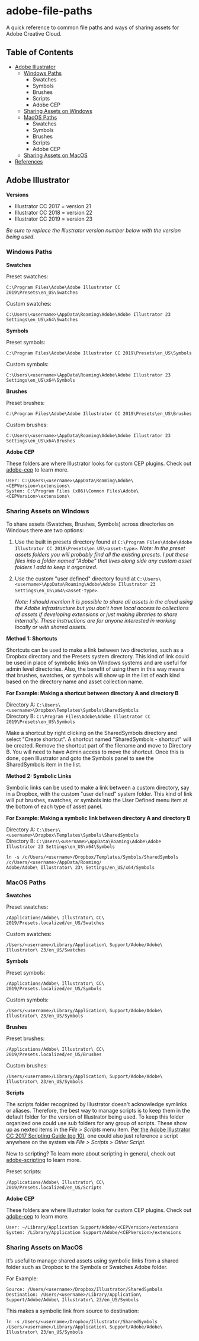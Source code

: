 # adobe-file-paths

A quick reference to common file paths and ways of sharing assets for Adobe Creative Cloud.

## Table of Contents

* [Adobe Illustrator](#adobe-illustrator)
    * [Windows Paths](#windows-paths)
        * Swatches
        * Symbols
        * Brushes
        * Scripts
        * Adobe CEP
    * [Sharing Assets on Windows](#sharing-assets-on-windows)
    * [MacOS Paths](#macos-paths)
        * Swatches
        * Symbols
        * Brushes
        * Scripts
        * Adobe CEP
    * [Sharing Assets on MacOS](#sharing-assets-on-macos)
* [References](#references)
<!-- * Adobe Photoshop -->
<!-- * Adobe After Effects -->


## Adobe Illustrator

**Versions**

* Illustrator CC 2017 = version 21
* Illustrator CC 2018 = version 22
* Illustrator CC 2019 = version 23

_Be sure to replace the Illustrator version number below with the version being used._

### Windows Paths

**Swatches**

Preset swatches:
```
C:\Program Files\Adobe\Adobe Illustrator CC 2019\Presets\en_US\Swatches
```

Custom swatches:
```
C:\Users\<username>\AppData\Roaming\Adobe\Adobe Illustrator 23 Settings\en_US\x64\Swatches
```

**Symbols**

Preset symbols:
```
C:\Program Files\Adobe\Adobe Illustrator CC 2019\Presets\en_US\Symbols
```

Custom symbols:
```
C:\Users\<username>\AppData\Roaming\Adobe\Adobe Illustrator 23 Settings\en_US\x64\Symbols
```

**Brushes**

Preset brushes:
```
C:\Program Files\Adobe\Adobe Illustrator CC 2019\Presets\en_US\Brushes
```

Custom brushes:
```
C:\Users\<username>\AppData\Roaming\Adobe\Adobe Illustrator 23 Settings\en_US\x64\Brushes
```

**Adobe CEP**

These folders are where Illustrator looks for custom CEP plugins. Check out [adobe-cep](https://github.com/rjduran/adobe-cep) to learn more.

```
User: C:\Users\<username>\AppData\Roaming\Adobe\<CEPVersion>\extensions\
System: C:\Program Files (x86)\Common Files\Adobe\<CEPVersion>\extensions\
```

### Sharing Assets on Windows

To share assets (Swatches, Brushes, Symbols) across directories on Windows there are two options:

1. Use the built in presets directory found at `C:\Program Files\Adobe\Adobe Illustrator CC 2019\Presets\en_US\<asset-type>`. _Note: In the preset assets folders you will probably find all the existing presets. I put these files into a folder named "Adobe" that lives along side any custom asset folders I add to keep it organized._
2. Use the custom "user defined" directory found at `C:\Users\<username>\AppData\Roaming\Adobe\Adobe Illustrator 23 Settings\en_US\x64\<asset-type>`.

    _Note: I should mention it is possible to share all assets in the cloud using the Adobe infrastructure but you don't have local access to collections of assets if developing extensions or just making libraries to share internally. These instructions are for anyone interested in working locally or with shared assets._

**Method 1: Shortcuts**

Shortcuts can be used to make a link between two directories, such as a Dropbox directory and the Presets system directory. This kind of link could be used in place of symbolic links on Windows systems and are useful for admin level directories. Also, the benefit of using them in this way means that brushes, swatches, or symbols will show up in the list of each kind based on the directory name and asset collection name. 

**For Example: Making a shortcut between directory A and directory B**

Directory A: `C:\Users\<username>\Dropbox\Templates\Symbols\SharedSymbols`<br>
Directory B: `C:\Program Files\Adobe\Adobe Illustrator CC 2019\Presets\en_US\Symbols`

Make a shortcut by right clicking on the SharedSymbols directory and select "Create shortcut". A shortcut named "SharedSymbols - shortcut" will be created. Remove the shortcut part of the filename and move to Directory B. You will need to have Admin access to move the shortcut. Once this is done, open Illustrator and goto the Symbols panel to see the SharedSymbols item in the list.

**Method 2: Symbolic Links**

Symbolic links can be used to make a link between a custom directory, say in a Dropbox, with the custom "user defined" system folder. This kind of link will put brushes, swatches, or symbols into the User Defined menu item at the bottom of each type of asset panel. 

**For Example: Making a symbolic link between directory A and directory B**

Directory A: `C:\Users\<username>\Dropbox\Templates\Symbols\SharedSymbols`<br>
Directory B: `C:\Users\<username>\AppData\Roaming\Adobe\Adobe Illustrator 23 Settings\en_US\x64\Symbols`

```
ln -s /c/Users/<username>/Dropbox/Templates/Symbols/SharedSymbols /c/Users/<username>/AppData/Roaming/
Adobe/Adobe\ Illustrator\ 23\ Settings/en_US/x64/Symbols
```

### MacOS Paths

**Swatches**

Preset swatches:
```
/Applications/Adobe\ Illustrator\ CC\ 2019/Presets.localized/en_US/Swatches
```

Custom swatches:
```
/Users/<username>/Library/Application\ Support/Adobe/Adobe\ Illustrator\ 23/en_US/Swatches
```

**Symbols**

Preset symbols:
```
/Applications/Adobe\ Illustrator\ CC\ 2019/Presets.localized/en_US/Symbols
```

Custom symbols:
```
/Users/<username>/Library/Application\ Support/Adobe/Adobe\ Illustrator\ 23/en_US/Symbols
```

**Brushes**

Preset brushes:
```
/Applications/Adobe\ Illustrator\ CC\ 2019/Presets.localized/en_US/Brushes
```

Custom brushes:
```
/Users/<username>/Library/Application\ Support/Adobe/Adobe\ Illustrator\ 23/en_US/Symbols
```

**Scripts**

The scripts folder recognized by Illustrator doesn't acknowledge symlinks or aliases. Therefore, the best way to manage scripts is to keep them in the default folder for the version of Illustrator being used. To keep this folder organized one could use sub folders for any group of scripts. These show up as nexted items in the _File > Scripts_ menu item. [Per the Adobe Illustrator CC 2017 Scripting Guide (pg 10)](https://www.adobe.com/content/dam/acom/en/devnet/illustrator/pdf/AI_ScriptGd_2017.pdf), one could also just reference a script anywhere on the system via _File > Scripts > Other Script_. 

New to scripting? To learn more about scripting in general, check out [adobe-scripting](https://github.com/rjduran/adobe-scripting) to learn more.

Preset scripts:
```
/Applications/Adobe\ Illustrator\ CC\ 2019/Presets.localized/en_US/Scripts
```

**Adobe CEP**

These folders are where Illustrator looks for custom CEP plugins. Check out [adobe-cep](https://github.com/rjduran/adobe-cep) to learn more.

```
User: ∼/Library/Application Support/Adobe/<CEPVersion>/extensions
System: /Library/Application Support/Adobe/<CEPVersion>/extensions
```


### Sharing Assets on MacOS

It’s useful to manage shared assets using symbolic links from a shared folder such as Dropbox to the Symbols or Swatches Adobe folder. 

For Example:

```
Source: /Users/<username>/Dropbox/Illustrator/SharedSymbols
Destination: /Users/<username>/Library/Application\ Support/Adobe/Adobe\ Illustrator\ 23/en_US/Symbols
```

This makes a symbolic link from source to destination:

```
ln -s /Users/<username>/Dropbox/Illustrator/SharedSymbols /Users/<username>/Library/Application\ Support/Adobe/Adobe\ Illustrator\ 23/en_US/Symbols
```

